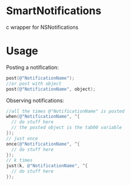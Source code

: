 SmartNotifications
==================

c wrapper for NSNotifications

Usage
=====

Posting a notification:

```objective-c
post(@"NotificationName");
//or post with object
post(@"NotificationName", object);
```

Observing notifications:

```objective-c
//all the times @"NotificationName" is posted
when(@"NotificationName", ^{
  // do stuff here
  // the posted object is the tab00 variable
});
// just once
once(@"NotificationName", ^{
  // do stuff here
});
// k times
just(k, @"NotificationName", ^{
  // do stuff here
});
```
